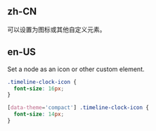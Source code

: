 ## zh-CN

可以设置为图标或其他自定义元素。

## en-US

Set a node as an icon or other custom element.

```css
.timeline-clock-icon {
  font-size: 16px;
}

[data-theme='compact'] .timeline-clock-icon {
  font-size: 14px;
}
```
